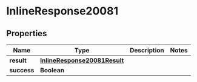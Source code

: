 # InlineResponse20081

## Properties
Name | Type | Description | Notes
------------ | ------------- | ------------- | -------------
**result** | [**InlineResponse20081Result**](InlineResponse20081Result.md) |  | 
**success** | **Boolean** |  | 
